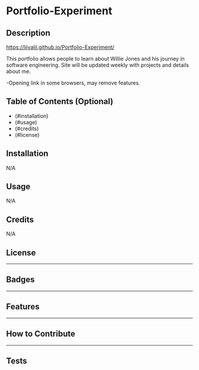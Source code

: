 # Portfolio-Experiment

## Description

https://liivalil.github.io/Portfolio-Experiment/

This portfolio allows people to learn about Willie Jones and his journey in software engineering. Site will be updated weekly with projects and details about me.

  -Opening link in some browsers, may remove features.



## Table of Contents (Optional)

- (#installation)
- (#usage)
- (#credits)
- (#license)

## Installation

N/A

## Usage

N/A

## Credits

N/A

## License

---

## Badges

---

## Features

---

## How to Contribute

---

## Tests